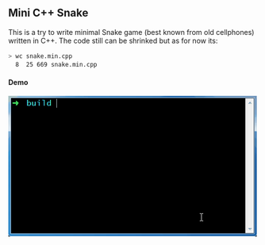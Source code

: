 ## Mini C++ Snake
This is a try to write minimal Snake game (best known from old cellphones) written in C++. The code
still can be shrinked but as for now its:

```sh
> wc snake.min.cpp
  8  25 669 snake.min.cpp
```

#### Demo
![Demo](https://raw.githubusercontent.com/vincentto13/minimal-snake/master/demo.gif)

